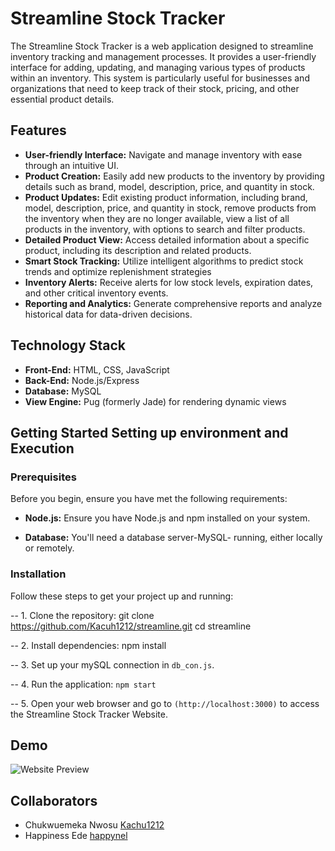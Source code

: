 # Streamline Stock Tracker 

The Streamline Stock Tracker is a web application designed to streamline inventory tracking and management processes. It provides a user-friendly interface for adding, updating, and managing various types of products within an inventory. This system is particularly useful for businesses and organizations that need to keep track of their stock, pricing, and other essential product details.

## Features
- **User-friendly Interface:** Navigate and manage inventory with ease through an intuitive UI.
- **Product Creation:** Easily add new products to the inventory by providing details such as brand, model, description, price, and quantity in stock.
- **Product Updates:** Edit existing product information, including brand, model, description, price, and quantity in stock, remove products from the inventory when they are no longer available, view a list of all products in the inventory, with options to search and filter products.
- **Detailed Product View:** Access detailed information about a specific product, including its description and related products.
- **Smart Stock Tracking:** Utilize intelligent algorithms to predict stock trends and optimize replenishment strategies
- **Inventory Alerts:** Receive alerts for low stock levels, expiration dates, and other critical inventory events.
- **Reporting and Analytics:** Generate comprehensive reports and analyze historical data for data-driven decisions.

## Technology Stack

- **Front-End:** HTML, CSS, JavaScript
- **Back-End:** Node.js/Express
- **Database:** MySQL
- **View Engine:** Pug (formerly Jade) for rendering dynamic views

## Getting Started Setting up environment and Execution
### Prerequisites

Before you begin, ensure you have met the following requirements:

- **Node.js:** Ensure you have Node.js and npm installed on your system.

- **Database:** You'll need a database server-MySQL- running, either locally or remotely.

### Installation

Follow these steps to get your project up and running:

-- 1. Clone the repository:
   git clone https://github.com/Kacuh1212/streamline.git
   cd streamline
   
-- 2. Install dependencies:
  npm install

-- 3. Set up your mySQL connection in `db_con.js`.

-- 4. Run the application: `npm start`

-- 5. Open your web browser and go to `(http://localhost:3000)` to access the Streamline Stock Tracker Website.


## Demo

![Website Preview](/public/website_preview.gif)

## Collaborators
- Chukwuemeka Nwosu [Kachu1212](https://github.com/Kachu1212)
- Happiness Ede [happynel](https://github.com/happynel)
